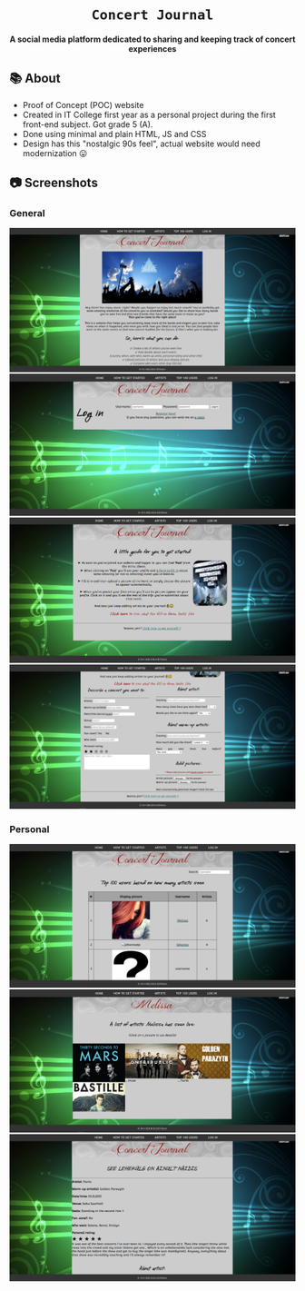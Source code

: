 <div align="center">
  <h1><code>Concert Journal</code></h1>
  
   <strong>A social media platform dedicated to sharing and keeping track of concert experiences</strong>
</div>

## 📚 About

* Proof of Concept (POC) website
* Created in IT College first year as a personal project during the first front-end subject. Got grade 5 (A).
* Done using minimal and plain HTML, JS and CSS
* Design has this "nostalgic 90s feel", actual website would need modernization :stuck_out_tongue:

## :camera: Screenshots

### General 
![homepage](screenshots/homepage.png)
![login](screenshots/login.png)
![help](screenshots/help.png)
![help2](screenshots/help2.png)

### Personal
![statistics](screenshots/statistics.png)
![profile](screenshots/profile.png)
![concertdetails](screenshots/concertdetails.png)
